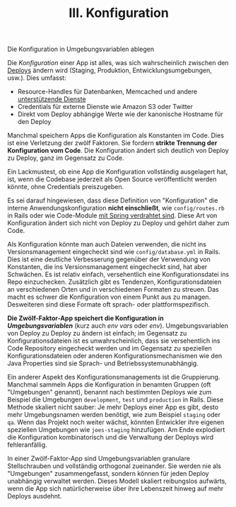 ﻿---
title: III. Konfiguration
hide:
  - toc
---
Die Konfiguration in Umgebungsvariablen ablegen

Die *Konfiguration* einer App ist alles, was sich wahrscheinlich zwischen den [Deploys](./codebase.md) ändern wird (Staging, Produktion, Entwicklungsumgebungen, usw.). Dies umfasst:

* Resource-Handles für Datenbanken, Memcached und andere [unterstützende Dienste](./backing-services.md)
* Credentials für externe Dienste wie Amazon S3 oder Twitter
* Direkt vom Deploy abhängige Werte wie der kanonische Hostname für den Deploy

Manchmal speichern Apps die Konfiguration als Konstanten im Code. Dies ist eine Verletzung der zwölf Faktoren. Sie fordern **strikte Trennung der Konfiguration vom Code**. Die Konfiguration ändert sich deutlich von Deploy zu Deploy, ganz im Gegensatz zu Code.

Ein Lackmustest, ob eine App die Konfiguration vollständig ausgelagert hat, ist, wenn die Codebase jederzeit als Open Source veröffentlicht werden könnte, ohne Credentials preiszugeben.

Es sei darauf hingewiesen, dass diese Definition von "Konfiguration" die interne Anwendungskonfiguration **nicht einschließt**, wie `config/routes.rb` in Rails oder wie Code-Module [mit Spring verdrahtet sind](http://docs.spring.io/spring/docs/current/spring-framework-reference/html/beans.html). Diese Art von Konfiguration ändert sich nicht von Deploy zu Deploy und gehört daher zum Code.


Als Konfiguration könnte man auch Dateien verwenden, die nicht ins Versionsmanagement eingecheckt sind wie `config/database.yml` in Rails. Dies ist eine deutliche Verbesserung gegenüber der Verwendung von Konstanten, die ins Versionsmanagement eingecheckt sind, hat aber Schwächen. Es ist relativ einfach, versehentlich eine Konfigurationsdatei ins Repo einzuchecken. Zusätzlich gibt es Tendenzen, Konfigurationsdateien an verschiedenen Orten und in verschiedenen Formaten zu streuen. Das macht es schwer die Konfiguration von einem Punkt aus zu managen. Desweiteren sind diese Formate oft sprach- oder plattformspezifisch.

**Die Zwölf-Faktor-App speichert die Konfiguration in *Umgebungsvariablen*** (kurz auch *env vars* oder *env*). Umgebungsvariablen von Deploy zu Deploy zu ändern ist einfach; im Gegensatz zu Konfigurationsdateien ist es unwahrscheinlich, dass sie versehentlich ins Code Repository eingecheckt werden und im Gegensatz zu speziellen Konfigurationsdateien oder anderen Konfigurationsmechanismen wie den Java Properties sind sie Sprach- und Betriebssystemunabhängig.

Ein anderer Aspekt des Konfigurationsmanagements ist die Gruppierung. Manchmal sammeln Apps die Konfiguration in benamten Gruppen (oft "Umgebungen" genannt), benannt nach bestimmten Deploys wie zum Beispiel die Umgebungen `development`, `test` und `production` in Rails. Diese Methode skaliert nicht sauber: Je mehr Deploys einer App es gibt, desto mehr Umgebungsnamen werden benötigt, wie zum Beispiel `staging` oder `qa`. Wenn das Projekt noch weiter wächst, könnten Entwickler ihre eigenen speziellen Umgebungen wie `joes-staging` hinzufügen. Am Ende explodiert die Konfiguration kombinatorisch und die Verwaltung der Deploys wird fehleranfällig.

In einer Zwölf-Faktor-App sind Umgebungsvariablen granulare Stellschrauben und vollständig orthogonal zueinander. Sie werden nie als "Umgebungen" zusammengefasst, sondern können für jeden Deploy unabhängig verwaltet werden. Dieses Modell skaliert reibungslos aufwärts, wenn die App sich natürlicherweise über ihre Lebenszeit hinweg auf mehr Deploys ausdehnt.
